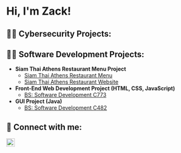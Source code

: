 <h1>Hi, I'm Zack!

<h2>👨‍💻 Cybersecurity Projects:</h2>



<h2>👨‍💻 Software Development Projects:</h2>

- <b>Siam Thai Athens Restaurant Menu Project</b>
  - [Siam Thai Athens Restaurant Menu](https://github.com/zrey1990/SiamThaiAthens)
  - [Siam Thai Athens Restaurant Website](http://siamthaiathens.com)
- <b>Front-End Web Development Project (HTML, CSS, JavaScript)</b>
  - [BS: Software Development C773](https://github.com/zrey1990/C773Project)
- <b>GUI Project (Java)</b>
  - [BS: Software Development C482](https://github.com/zrey1990/C482GUIProject)

<h2> 🤳 Connect with me:</h2>

[<img align="left" alt="ZackeryReynolds | LinkedIn" width="22px" src="https://cdn.jsdelivr.net/npm/simple-icons@v3/icons/linkedin.svg" />][linkedin]

[linkedin]: https://www.linkedin.com/in/zackery-reynolds-81a9b2186/

<!--
**joshmadakor1/joshmadakor1** is a ✨ _special_ ✨ repository because its `README.md` (this file) appears on your GitHub profile.

Here are some ideas to get you started:

- 🔭 I’m currently working on ...
- 🌱 I’m currently learning ...
- 👯 I’m looking to collaborate on ...
- 🤔 I’m looking for help with ...
- 💬 Ask me about ...
- 📫 How to reach me: ...
- 😄 Pronouns: ...
- ⚡ Fun fact: ...
-->
